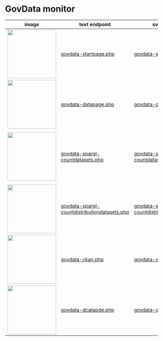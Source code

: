 # GovData monitor

| image | text endpoint | svg endpoint | data source | description |
|-------|---------------|--------------|-------------|-------------|
| <img src="https://opendata.guru/govdata/get/govdata-startpage.svg" style="height:10rem"> | [govdata-startpage.php](https://opendata.guru/govdata/get/govdata-startpage.php) | [govdata-startpage.svg](https://opendata.guru/govdata/get/govdata-startpage.svg) | [govdata.de](https://www.govdata.de/) | Info box on start page
| <img src="https://opendata.guru/govdata/get/govdata-datapage.svg" style="height:10rem"> | [govdata-datapage.php](https://opendata.guru/govdata/get/govdata-datapage.php) | [govdata-datapage.svg](https://opendata.guru/govdata/get/govdata-datapage.svg) | [govdata.de/web/guest/daten](https://www.govdata.de/web/guest/daten) | Data counter on data page
| <img src="https://opendata.guru/govdata/get/govdata-sparql-countdatasets.svg" style="height:10rem"> | [govdata-sparql-countdatasets.php](https://opendata.guru/govdata/get/govdata-sparql-countdatasets.php) | [govdata-sparql-countdatasets.svg](https://opendata.guru/govdata/get/govdata-sparql-countdatasets.svg) | [https://www.govdata.de/web/guest/sparql-assistent](https://www.govdata.de/web/guest/sparql-assistent) | Result of the SPARQL query ```SELECT (COUNT(?dataset) AS ?datasets) WHERE { ?dataset a dcat:Dataset . }```
| <img src="https://opendata.guru/govdata/get/govdata-sparql-countdistributiondatasets.svg" style="height:10rem"> | [govdata-sparql-countdistributiondatasets.php](https://opendata.guru/govdata/get/govdata-sparql-countdistributiondatasets.php) | [govdata-sparql-countdistributiondatasets.svg](https://opendata.guru/govdata/get/govdata-sparql-countdistributiondatasets.svg)
| <img src="https://opendata.guru/govdata/get/govdata-ckan.svg" style="height:10rem"> | [govdata-ckan.php](https://opendata.guru/govdata/get/govdata-ckan.php) | [govdata-ckan.svg](https://opendata.guru/govdata/get/govdata-ckan.svg)
| <img src="https://opendata.guru/govdata/get/govdata-dcatapde.svg" style="height:10rem"> | [govdata-dcatapde.php](https://opendata.guru/govdata/get/govdata-dcatapde.php) | [govdata-dcatapde.svg](https://opendata.guru/govdata/get/govdata-dcatapde.svg)
